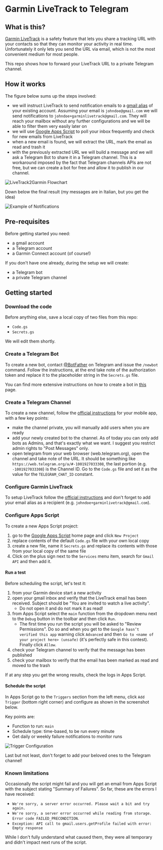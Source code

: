 # Garmin LiveTrack to Telegram

## What is this?
[Garmin LiveTrack](https://support.garmin.com/en-US/?faq=oPPijumqU23KHBCZk2wlc9) is a safety feature that lets you share a tracking URL with your contacts so that they can monitor your activity in real time. Unfortunately it only lets you send the URL via email, which is not the most convenient medium for most people.

This repo shows how to forward your LiveTrack URL to a private Telegram channel.

## How it works

The figure below sums up the steps involved:
- we will instruct LiveTrack to send notification emails to a [gmail alias](https://gmail.googleblog.com/2008/03/2-hidden-ways-to-get-more-from-your.html) of your existing account. Assuming your email is `johndoe@gmail.com` we will send notifications to `johndoe+garminlivetrack@gmail.com`. They will reach your mailbox without any further configurations and we will be able to filter them very easily later on
- we will use [Google Apps Script](https://www.google.com/script/start/) to poll your inbox frequently and check for new emails from LiveTrack
- when a new email is found, we will extract the URL, mark the email as read and trash it
- with the previously extracted URL we will build a message and we will ask a Telegram Bot to share it in a Telegram channel. This is a workaround imposed by the fact that Telegram channels APIs are not free, but we can create a bot for free and allow it to publish in our channel.

![LiveTrack2Garmin Flowchart](./img/LiveTrack2Telegram.png)

Down below the final result (my messages are in Italian, but you get the idea)

![Example of Notifications](./img/android_example.jpeg)


## Pre-requisites
Before getting started you need:
- a gmail account
- a Telegram account
- a Garmin Connect account (of course!)

If you don't have one already, during the setup we will create:
- a Telegram bot
- a private Telegram channel

## Getting started

### Download the code
Before anything else, save a local copy of two files from this repo:
- `Code.gs`
- `Secrets.gs`

We will edit them shortly.

### Create a Telegram Bot
To create a new bot, contact [@BotFather](https://telegram.me/BotFather) on Telegram and issue the `/newbot` command. Follow the instructions, at the end take note of the authorization token and replace it to the placeholder string in the `Secrets.gs` file.

You can find more extensive instructions on how to create a bot in [this](https://core.telegram.org/bots/features#creating-a-new-bot) page.

### Create a Telegram Channel
To create a new channel, follow the [official instructions](https://telegram.org/faq_channels#q-what-39s-a-channel) for your mobile app, with a few key points:
- make the channel private, you will manually add users when you are ready
- add your newly created bot to the channel. As of today you can only add bots as Admins, and that's exactly what we want. I suggest you restrict admin rights to "Post Messages" only.
- open telegram from your web browser (web.telegram.org), open the channel and take note of the URL. It should be something like `https://web.telegram.org/a/#-1001927033308`, the last portion (e.g. `-1001927033308`)  is the Channel ID. Go to the `Code.gs` file and set it as the value for the `TELEGRAM_CHAT_ID` constant.

### Configure Garmin LiveTrack
To setup LiveTrack follow the [official instructions](https://support.garmin.com/en-US/?faq=HbqxxbiBGA3mDhlLX4GUw8) and don't forget to add your email alias as a recipient (e.g. `johndoe+garminlivetrack@gmail.com`).


### Configure Apps Script

To create a new Apps Script project:
1. go to the [Google Apps Script](https://script.google.com/home) home page and click `New Project`
2. replace contents of the default `Code.gs` file with your own local copy
3. create a new file, name it `Secrets.gs` and replace its contents with those from your local copy of the same file
4. Click on the plus sign next to the `Services` menu item, search for  `Gmail API` and then add it.

#### Run a test

Before scheduling the script, let's test it:
1. from your Garmin device start a new activity
2. open your gmail inbox and verify that the LiveTrack email has been received. Subject should be "You are invited to watch a live activity". 
    - Do not open it and do not mark it as read!
3. from Apps Script select the `main` function from the dropdown menu next to the `Debug` button in the toolbar and then click `Run`. 
   - The first time you run the script you will be asked to "Review Permissions". Do so and when you get to the `Google hasn’t verified this app` warning click `Advanced` and then `Go to <name of your project here> (unsafe)` (it's perfectly safe in this contest). Finally click `Allow`.
4. check your Telegram channel to verify that the message has been published
5. check your mailbox to verify that the email has been marked as read and moved to the trash 

If at any step you get the wrong results, check the logs in Apps Script.

#### Schedule the script
In Apps Script go to the `Triggers` section from the left menu, click `Add Trigger` (bottom right corner) and configure as shown in the screenshot below. 

Key points are:
- Function to run: `main`
- Schedule type: time-based, to be run every minute
- Get daily or weekly failure notifications to monitor runs

![Trigger Configuration](./img/trigger.png)


Last but not least, don't forget to add your beloved ones to the Telegram channel!

### Known limitations
Occasionally the script might fail and you will get an email from Apps Script with the subject stating "Summary of Failures". 
So far, these are the errors I have received:
- `We're sorry, a server error occurred. Please wait a bit and try again.`
- `We're sorry, a server error occurred while reading from storage. Error code FAILED_PRECONDITION`.
- `Exception: API call to gmail.users.getProfile failed with error: Empty response`

While I don't fully understand what caused them, they were all temporary and didn't impact next runs of the script.
